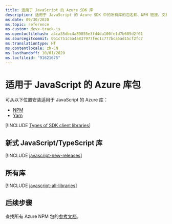 ```yaml
---
title: 适用于 JavaScript 的 Azure SDK 库
description: 适用于 JavaScript 的 Azure SDK 中的所有库的包名称、NPM 链接、文档链接和源代码链接列表。
ms.date: 09/30/2020
ms.topic: reference
ms.custom: devx-track-js
ms.openlocfilehash: a4ca35dbc4a89855e3fd4da100fe1d7b685d2f01
ms.sourcegitcommit: 0b1c751c5a4a837977fec1c777bca5ad15cf2fc7
ms.translationtype: HT
ms.contentlocale: zh-CN
ms.lasthandoff: 10/01/2020
ms.locfileid: "91621675"
---
```

# <a name="azure-libraries-packages-for-javascript"></a>适用于 JavaScript 的 Azure 库包

可从以下位置安装适用于 JavaScript 的 Azure 库：
* [NPM](https://www.npmjs.com/)
* [Yarn](https://yarnpkg.com/)


[!INCLUDE [Types of SDK client libraries](includes/azure-sdk-types.md)]

## <a name="modern-javascripttypescript-libraries"></a>新式 JavaScript/TypeScript 库

[!INCLUDE [javascript-new-releases](../includes/javascript-new.md)]

## <a name="all-libraries"></a>所有库

[!INCLUDE [javascript-all-libraries](../includes/javascript-all.md)]

## <a name="next-steps"></a>后续步骤

查找所有 Azure NPM 包的[参考文档](/javascript/api/overview/azure/?view=azure-node-latest)。
